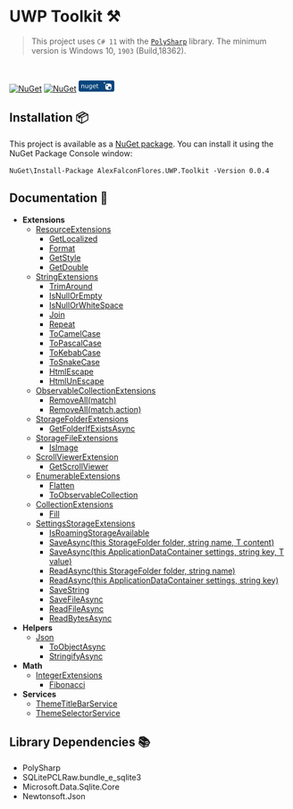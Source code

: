 ﻿# UWP Toolkit ⚒️
> This project uses `C# 11` with the [`PolySharp`](https://github.com/Sergio0694/PolySharp/tree/main) library. The minimum version is Windows 10, `1903` (Build,18362).
<br/>

[![NuGet](https://img.shields.io/nuget/dt/AlexFalconFlores.UWP.Toolkit.svg)](https://www.nuget.org/stats/packages/AlexFalconFlores.UWP.Toolkit?groupby=Version) 
[![NuGet](https://img.shields.io/nuget/vpre/AlexFalconFlores.UWP.Toolkit.svg)](https://www.nuget.org/packages/AlexFalconFlores.UWP.Toolkit/)
<a href="https://www.nuget.org/packages/AlexFalconFlores.UWP.Toolkit">
    <img src="https://raw.githubusercontent.com/alexfalconflores/alexfalconflores/main/img/nuget-banner.svg" height=20 alt="Go to Nuget"/>
</a>

## Installation 📦
This project is available as a [NuGet package](https://www.nuget.org/packages/AlexFalconFlores.UWP.Toolkit). You can install it using the NuGet Package Console window:
```
NuGet\Install-Package AlexFalconFlores.UWP.Toolkit -Version 0.0.4
```

## Documentation 📖
- **Extensions**
    - [ResourceExtensions](docs/extensions/resourceExtensions.md)
        - [GetLocalized](docs/extensions/resourceExtensions.md#GetLocalized)
        - [Format](docs/extensions/resourceExtensions.md#Format)
        - [GetStyle](docs/extensions/resourceExtensions.md#GetStyle)
        - [GetDouble](docs/extensions/resourceExtensions.md#GetDouble)
    - [StringExtensions](docs/extensions/stringExtensions)
        - [TrimAround](docs/extensions/stringExtensions#TrimAround)
        - [IsNullOrEmpty](docs/extensions/stringExtensions#IsNullOrEmpty)
        - [IsNullOrWhiteSpace](docs/extensions/stringExtensions#IsNullOrWhiteSpace)
        - [Join](docs/extensions/stringExtensions#Join)
        - [Repeat](docs/extensions/stringExtensions#Repeat)
        - [ToCamelCase](docs/extensions/stringExtensions#ToCamelCase)
        - [ToPascalCase](docs/extensions/stringExtensions#ToPascalCase)
        - [ToKebabCase](docs/extensions/stringExtensions#ToKebabCase)
        - [ToSnakeCase](docs/extensions/stringExtensions#ToSnakeCase)
        - [HtmlEscape](docs/extensions/stringExtensions#HtmlEscape)
        - [HtmlUnEscape](docs/extensions/stringExtensions#HtmlUnEscape)
    - [ObservableCollectionExtensions](docs/extensions/observableCollectionExtensions.md)
        - [RemoveAll(match)](docs/extensions/observableCollectionExtensions.md#RemoveAll(match))
        - [RemoveAll(match,action)](docs/extensions/observableCollectionExtensions.md#RemoveAll(match,action))
    - [StorageFolderExtensions](docs/extensions/storageFolderExtensions.md)
        - [GetFolderIfExistsAsync](docs/extensions/storageFolderExtensions.md#GetFolderIfExistsAsync)
    - [StorageFileExtensions](docs/extensions/storageFolderExtensions.md)
        - [IsImage](docs/extensions/storageFolderExtensions.md#IsImage)
    - [ScrollViewerExtension](docs/extensions/scrollViewerExtension.md)
        - [GetScrollViewer](docs/extensions/scrollViewerExtension.md#GetScrollViewer)
    - [EnumerableExtensions](docs/extensions/enumerableExtensions.md)
        - [Flatten](docs/extensions/EnumerableExtensions.md#Flatten)
        - [ToObservableCollection](docs/extensions/EnumerableExtensions.md#ToObservableCollection)
    - [CollectionExtensions](docs/extensions/collectionExtensions.md)
        - [Fill](docs/extensions/collectionExtensions.md#Fill)
    - [SettingsStorageExtensions](docs/extensions/settingsStorageExtensions.md)
        - [IsRoamingStorageAvailable](docs/extensions/settingsStorageExtensions.md#IsRoamingStorageAvailable)
        - [SaveAsync(this StorageFolder folder, string name, T content)](docs/extensions/settingsStorageExtensions.md#SaveAsync)
        - [SaveAsync(this ApplicationDataContainer settings, string key, T value)](docs/extensions/settingsStorageExtensions.md#SaveAsync)
        - [ReadAsync(this StorageFolder folder, string name)](docs/extensions/settingsStorageExtensions.md#ReadAsync)
        - [ReadAsync(this ApplicationDataContainer settings, string key)](docs/extensions/settingsStorageExtensions.md#ReadAsync)
        - [SaveString](docs/extensions/settingsStorageExtensions.md#SaveString)
        - [SaveFileAsync](docs/extensions/settingsStorageExtensions.md#SaveFileAsync)
        - [ReadFileAsync](docs/extensions/settingsStorageExtensions.md#ReadFileAsync)
        - [ReadBytesAsync](docs/extensions/settingsStorageExtensions.md#ReadBytesAsync)
- **Helpers**
    - [Json](docs/helpers/json.md)
        - [ToObjectAsync](docs/helpers/json.md#ToObjectAsync)
        - [StringifyAsync](docs/helpers/json.md#StringifyAsync)
- **Math**
    - [IntegerExtensions](docs/math/integer.md)
        - [Fibonacci](docs/math/integer.md#Fibonacci)
- **Services**
	- [ThemeTitleBarService](docs/services/themeTitleBarService.md)
	- [ThemeSelectorService](docs/services/themeSelectorService.md)




## Library Dependencies 📚
- PolySharp
- SQLitePCLRaw.bundle_e_sqlite3
- Microsoft.Data.Sqlite.Core
- Newtonsoft.Json